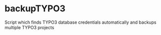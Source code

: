 # backupTYPO3
Script which finds TYPO3 database credentials automatically and backups multiple TYPO3 projects
